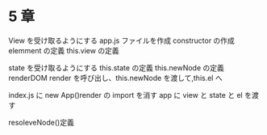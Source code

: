# 5 章

View を受け取るようにする
app.js ファイルを作成
constructor の作成
elemment の定義
this.view の定義

state を受け取るようにする
this.state の定義
this.newNode の定義
renderDOM
render を呼び出し、this.newNode を渡して,this.el へ

index.js に new App()render の import を消す
app に view と state と el を渡す

resoleveNode()定義
